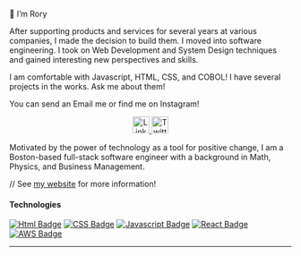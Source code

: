 👋 I’m Rory

After supporting products and services for several years at various companies, I made the decision to build them. I moved into software engineering. I took on Web Development and System Design techniques and gained interesting new perspectives and skills.

I am comfortable with Javascript, HTML, CSS, and COBOL! I have several projects in the works. Ask me about them!

You can send an Email me or find me on Instagram!

<!---
roryparker/roryparker is a ✨ special ✨ repository because its `README.md` (this file) appears on your GitHub profile.
You can click the Preview link to take a look at your changes.
--->

<p align="center">
  <a target = "_blank" href="https://www.linkedin.com/in/roryp/">
    <img src = "https://img.icons8.com/nolan/64/linkedin.png" width="30px;" alt="LinkedIn" />
  </a>
  <a target = "_blank" href="https://www.instagram.com/rorysethparker/">
    <img src = "https://img.icons8.com/nolan/64/instagram-new.png" width="30px;" alt="Twitter" />
  </a>
</p>



Motivated by the power of technology as a tool for positive change, I am a Boston-based full-stack software engineer with a background in Math, Physics, and Business Management.

// See [my website](xxxxxxxxxxxxxxxx) for more information!

#### Technologies
[![Html Badge](https://img.shields.io/static/v1?label=|&message=HTML5&color=orange&style=plastic&logo=html5)](#) [![CSS Badge](https://img.shields.io/static/v1?label=|&message=CSS3&color=blue&style=plastic&logo=css3)](#) [![Javascript Badge](https://img.shields.io/static/v1?label=|&message=JAVASCRIPT&color=yellow&style=plastic&logo=javascript)](#) [![React Badge](https://img.shields.io/static/v1?label=|&message=REACT.JS&color=lightblue&style=plastic&logo=react)](#) [![AWS Badge](https://img.shields.io/static/v1?label=|&message=AWS&color=lightorange&style=plastic&logo=amazon)](#)


---
